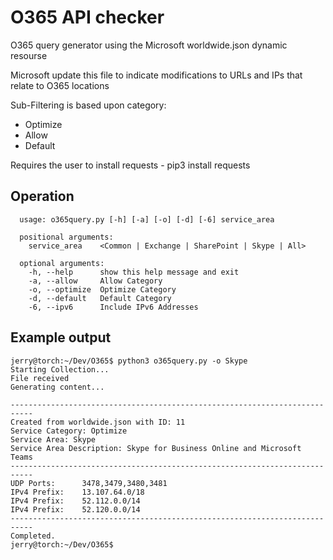 # O365 API checker

O365 query generator using the Microsoft worldwide.json dynamic resourse

Microsoft update this file to indicate modifications to URLs and IPs that relate to O365 locations

Sub-Filtering is based upon category:
  - Optimize
  - Allow
  - Default

Requires the user to install requests - pip3 install requests

## Operation
```
  usage: o365query.py [-h] [-a] [-o] [-d] [-6] service_area

  positional arguments:
    service_area    <Common | Exchange | SharePoint | Skype | All>

  optional arguments:
    -h, --help      show this help message and exit
    -a, --allow     Allow Category
    -o, --optimize  Optimize Category
    -d, --default   Default Category
    -6, --ipv6      Include IPv6 Addresses
```

## Example output

```
jerry@torch:~/Dev/O365$ python3 o365query.py -o Skype
Starting Collection...
File received
Generating content...

---------------------------------------------------------------------------
Created from worldwide.json with ID: 11
Service Category: Optimize
Service Area: Skype
Service Area Description: Skype for Business Online and Microsoft Teams
---------------------------------------------------------------------------
UDP Ports:      3478,3479,3480,3481
IPv4 Prefix:    13.107.64.0/18
IPv4 Prefix:    52.112.0.0/14
IPv4 Prefix:    52.120.0.0/14
---------------------------------------------------------------------------
Completed.
jerry@torch:~/Dev/O365$
```
